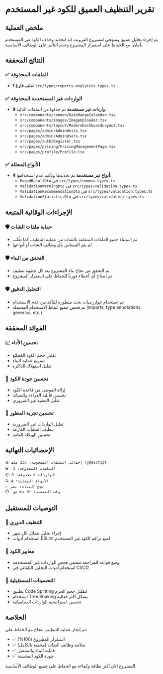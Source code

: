 # تقرير التنظيف العميق للكود غير المستخدم

## ملخص العملية

تم إجراء تحليل عميق ومنهجي لمشروع الفرونت اند لتحديد وحذف الكود غير المستخدم بأمان، مع الحفاظ على استقرار المشروع وعدم التأثير على الوظائف الأساسية.

## النتائج المحققة

### ✅ الملفات المحذوفة
- **1 ملف فارغ**: `src/types/reports-analytics.types.ts`

### ✅ الواردات غير المستخدمة المحذوفة
- **9 واردات غير مستخدمة** تم حذفها من الملفات التالية:
  - `src/components/common/DateRangeCalendar.tsx`
  - `src/components/images/ImageUploader.tsx`
  - `src/components/layout/ModernDashboardLayout.tsx`
  - `src/pages/admin/AdminUnits.tsx`
  - `src/pages/admin/AdminUsers.tsx`
  - `src/pages/auth/Register.tsx`
  - `src/pages/pricing/PricingManagementPage.tsx`
  - `src/pages/profile/Profile.tsx`

### ✅ الأنواع المحللة
- **4 أنواع غير مستخدمة** تم تحديدها وتأكيد عدم استخدامها:
  - `PagedResultDto` في `src/types/common.types.ts`
  - `ValidationWarningDto` في `src/types/validation.types.ts`
  - `ValidationRecommendationDto` في `src/types/validation.types.ts`
  - `ValidationStatisticsDto` في `src/types/validation.types.ts`

## الإجراءات الوقائية المتبعة

### 🛡️ حماية ملفات الشات
- تم استثناء جميع الملفات المتعلقة بالشات من عملية التنظيف كما طُلب
- لم يتم المساس بأي وظائف الشات أو أنواعها

### 🛡️ التحقق من البناء
- تم التحقق من نجاح بناء المشروع بعد كل خطوة تنظيف
- تم إصلاح أي أخطاء فورياً للحفاظ على استقرار المشروع

### 🛡️ التحليل الدقيق
- تم استخدام خوارزميات بحث متطورة للتأكد من عدم الاستخدام
- تم فحص جميع أنماط الاستخدام المحتملة (imports, type annotations, generics, etc.)

## الفوائد المحققة

### 📈 تحسين الأداء
- تقليل حجم الكود المُجمَّع
- تسريع عملية البناء
- تقليل استهلاك الذاكرة

### 🧹 تحسين جودة الكود
- إزالة الفوضى من قاعدة الكود
- تحسين قابلية القراءة والصيانة
- تقليل التعقيد غير الضروري

### 🔧 تحسين تجربة المطور
- تقليل الواردات غير الضرورية
- تنظيف الملفات الفارغة
- تحسين الهيكلة العامة

## الإحصائيات النهائية

```
📊 إجمالي الملفات المفحوصة: 235 ملف TypeScript
🗑️  الملفات المحذوفة: 1
📦 الواردات المحذوفة: 9
🔍 الأنواع المحللة: 4
✅ نجح البناء: نعم
⏱️  وقت التنفيذ: ~3 دقائق
```

## التوصيات للمستقبل

### 🔄 التنظيف الدوري
- إجراء تحليل مماثل كل شهر
- استخدام أدوات ESLint لمنع تراكم الكود غير المستخدم

### 📝 معايير الكود
- وضع قواعد للمراجعة تتضمن فحص الواردات غير المستخدمة
- استخدام أدوات التحليل التلقائي في CI/CD

### 🎯 التحسينات المستقبلية
- تطبيق Code Splitting لتقليل حجم الحزم
- استخدام Tree Shaking بشكل أكثر فعالية
- تحسين استراتيجية الواردات الديناميكية

## الخلاصة

تم إنجاز عملية التنظيف بنجاح مع الحفاظ على:
- ✅ استقرار المشروع (100%)
- ✅ سلامة وظائف الشات (محمية بالكامل)
- ✅ قابلية البناء والتشغيل
- ✅ جودة الكود المحسنة

المشروع الآن أكثر نظافة وكفاءة مع الحفاظ على جميع الوظائف الأساسية.